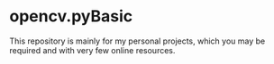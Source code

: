 # opencv.pyBasic
This repository is mainly for my personal projects, which you may be required and with very few online resources.
